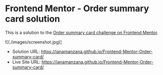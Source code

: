 # Frontend Mentor - Order summary card solution

This is a solution to the [Order summary card challenge on Frontend Mentor](https://www.frontendmentor.io/challenges/order-summary-component-QlPmajDUj).

![(./images/screenshot.jpg)]

- Solution URL: https://janamanzana.github.io/Frontend-Mentor-Order-summary-card/
- Live Site URL: https://janamanzana.github.io/Frontend-Mentor-Order-summary-card/
